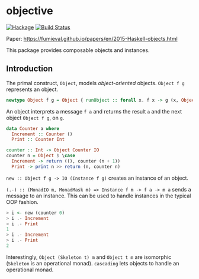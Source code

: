 objective
====

[![Hackage](https://img.shields.io/hackage/v/objective.svg)](https://hackage.haskell.org/package/objective) [![Build Status](https://secure.travis-ci.org/fumieval/objective.png?branch=master)](http://travis-ci.org/fumieval/objectve)

Paper: https://fumieval.github.io/papers/en/2015-Haskell-objects.html

This package provides composable objects and instances.

Introduction
----

The primal construct, `Object`, models _object-oriented_ objects. `Object f g` represents an object.

```haskell
newtype Object f g = Object { runObject :: forall x. f x -> g (x, Object f g) }
```

An object interprets a message `f a` and returns the result `a` and the next object `Object f g`, on `g`.

```haskell
data Counter a where
  Increment :: Counter ()
  Print :: Counter Int

counter :: Int -> Object Counter IO
counter n = Object $ \case
  Increment -> return ((), counter (n + 1))
  Print -> print n >> return (n, counter n)
```

`new :: Object f g -> IO (Instance f g)` creates an instance of an object.

`(.-) :: (MonadIO m, MonadMask m) => Instance f m -> f a -> m a` sends a message to an instance. This can be used to handle instances in the typical OOP fashion.

```haskell
> i <- new (counter 0)
> i .- Increment
> i .- Print
1
> i .- Increment
> i .- Print
2
```

Interestingly, `Object (Skeleton t) m` and `Object t m` are isomorphic (`Skeleton` is an operational monad). `cascading` lets objects to handle an operational monad.
